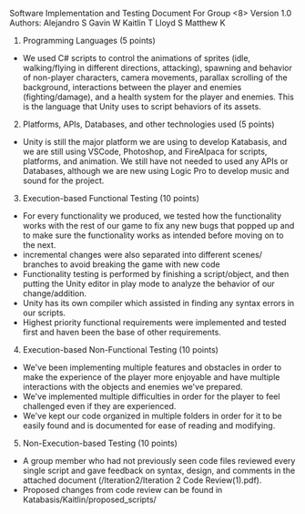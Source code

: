Software Implementation and Testing 
Document 
For
Group <8>
Version 1.0
Authors: 
Alejandro S
Gavin W
Kaitlin T
Lloyd S
Matthew K
1. Programming Languages (5 points)
- We used C# scripts to control the animations of sprites (idle, walking/flying in different directions, attacking), spawning and behavior of non-player characters, camera movements, parallax scrolling of the background, interactions between the player and enemies (fighting/damage), and a health system for the player and enemies. This is the language that Unity uses to script behaviors of its assets.

2. Platforms, APIs, Databases, and other technologies used (5 points)
- Unity is still the major platform we are using to develop Katabasis, and we are still using VSCode, Photoshop, and FireAlpaca for scripts, platforms, and animation. We still have not needed to used any APIs or Databases, although we are new using Logic Pro to develop music and sound for the project.
 
3. Execution-based Functional Testing (10 points)
- For every functionality we produced, we tested how the functionality works with the rest of our game to fix any new bugs that popped up and to make sure the functionality works as intended before moving on to the next.
- incremental changes were also separated into different scenes/ branches to avoid breaking the game with new code
- Functionality testing is performed by finishing a script/object, and then putting the Unity editor in play mode to analyze the behavior of our change/addition.
- Unity has its own compiler which assisted in finding any syntax errors in our scripts.
- Highest priority functional requirements were implemented and tested first and haven been the base of other requirements.

4. Execution-based Non-Functional Testing (10 points)
- We've been implementing multiple features and obstacles in order to make the experience of the player more enjoyable and have multiple interactions with the objects and enemies we've prepared.
- We've implemented multiple difficulties in order for the player to feel challenged even if they are experienced.
- We've kept our code organized in multiple folders in order for it to be easily found and is documented for ease of reading and modifying.

5. Non-Execution-based Testing (10 points)
- A group member who had not previously seen code files reviewed every single script and gave feedback on syntax, design, and comments in the attached document (/Iteration2/Iteration 2 Code Review(1).pdf).
- Proposed changes from code review can be found in Katabasis/Kaitlin/proposed_scripts/
